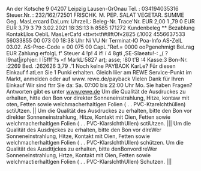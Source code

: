 An der Kotsche 9 04207 Leipzig Lausen-GrOnau Tel. : 034194035316 Steuer.Nr. : 232/162/72501 FRISCHK. M. PEP. SALAT VEGETAR. SUMME Geg. MasLercard DaLum: UhrzelL: Beleg-Nr. Trace'Nr. EUR 2,00 1 ,79 0 EUR EUR 3,79 3 79 3.02.2021 18:3S:13 h 8585 171272 Kundenbeleg ** Bezablung KontakLlos OeblL MasLerCafd «tt»rt«tf#tllftOf«2825 (.1002 4556637533 56033855 00 073 00 18:38 Uhr Ni VU Nr Terminat-lO Poa-Info AS-ZelL 03.02. AS-Proc-Code = 00 075 00 CapL."Ref.= 0000 ooPgenehmigt BeLrag EUR Zahlung erfolgL f' Steuer 4 !p! 4 if! í 4 8gti ,SE-Slaeatu!-: „( ?l9nat|jrphjer: I Í5fff'?s <f MarkL:5827 arţ: asse; :80 t'B :4 Kasse:3 Bon-Nr. :2269 Bed. :262626 3,79 .'1 Noch kelne PAYBAOK KarLe? Für diesen Einkauf f atLen Sie 1 Punki erhalten. Gleich liier am REWE Servlce-Punkt im Markt, anmelden oder auf www. rewe.de/payback Vielen Dank für Ihren Einkauf Wir sind ftrr Sie da: Sa. 07:00 bis 22:00 Uhr Mo. Sie haben Fragen? Antworten gibt es unter www.rewe.de Um die Qualität de Ausdruckes zu erhalten, hitte den Bon vor direkter Sonneneinstrahlung, Hitze, kontaw mit oten, Fetten sowie welchmacherhaltlgen Folien ( . . PVC-Ktarelchthüllen) sctiUtzen. || Um die Qualität des Ausdruckes zu erhalten, bitte den Bon vor direkter Sonneneinstrahlung, Hitze, Kontakt mit Oien, Fetten sowie welchmacherhaltlgen Folien ( . . PVC-KlarslchthUllen) sctiUtzen. ||| Um die Qualität des Ausdnjckes zu erhalten, bitte den Bon vor dlreWer Sonneneinstrahlung, Hitze, Kontakt mit Oien, Fetten sowie welchmacherhaltlgen Folien ( . . PVC-KlarslchthUllen) schützen. Um die Qualität des Ausdttjckes zu erhalten, bitte denBonvordlreWer Sonneneinstrahlung, Hrtze, Kontakt mit Oien, Fetten sowie welchmactierhaltlgen Folien ( . . PVC-KlarslchthUllen) Schutzen. |||